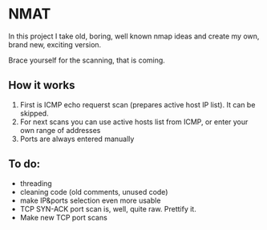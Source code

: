 # NMAT
In this project I take old, boring, well known nmap ideas and create my own, brand new, exciting version.

Brace yourself for the scanning, that is coming.

## How it works
1. First is ICMP echo requerst scan (prepares active host IP list). It can be skipped.
2. For next scans you can use active hosts list from ICMP, or enter your own range of addresses
3. Ports are always entered manually

## To do:
- threading
- cleaning code (old comments, unused code)
- make IP&ports selection even more usable
- TCP SYN-ACK port scan is, well, quite raw. Prettify it.
- Make new TCP port scans
